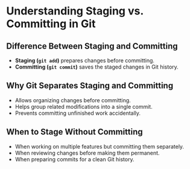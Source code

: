 # Understanding Staging vs. Committing in Git

## Difference Between Staging and Committing
- **Staging (`git add`)** prepares changes before committing.  
- **Committing (`git commit`)** saves the staged changes in Git history.  

## Why Git Separates Staging and Committing  
- Allows organizing changes before committing.  
- Helps group related modifications into a single commit.  
- Prevents committing unfinished work accidentally.  

## When to Stage Without Committing  
- When working on multiple features but committing them separately.  
- When reviewing changes before making them permanent.  
- When preparing commits for a clean Git history.  
